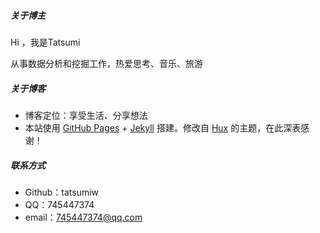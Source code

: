 ##### 关于博主

Hi ，我是Tatsumi

从事数据分析和挖掘工作，热爱思考、音乐、旅游


##### 关于博客

- 博客定位：享受生活、分享想法
- 本站使用 [GitHub Pages](https://pages.github.com/) + [Jekyll](http://jekyllrb.com/) 搭建。修改自 [Hux](http://huangxuan.me/) 的主题，在此深表感谢！

##### 联系方式

- Github：tatsumiw
- QQ：745447374
- email：745447374@qq.com
